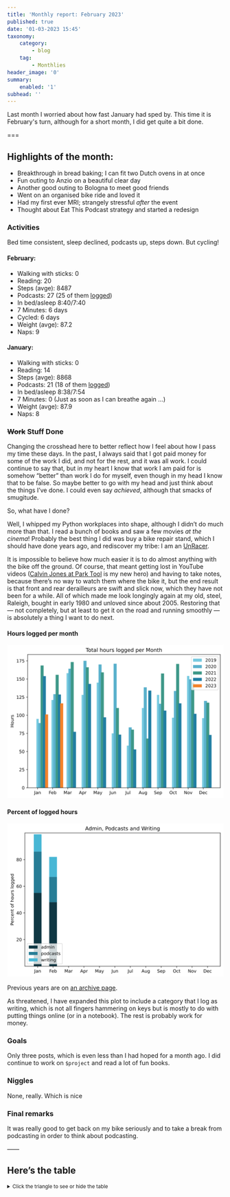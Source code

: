 ```yaml
---
title: 'Monthly report: February 2023'
published: true
date: '01-03-2023 15:45'
taxonomy:
    category:
        - blog
    tag:
        - Monthlies
header_image: '0'
summary:
    enabled: '1'
subhead: ''
---
```


Last month I worried about how fast January had sped by. This time it is February's turn, although for a short month, I did get quite a bit done.

===

## Highlights of the month:

- Breakthrough in bread baking; I can fit two Dutch ovens in at once
- Fun outing to Anzio on a beautiful clear day
- Another good outing to Bologna to meet good friends
- Went on an organised bike ride and loved it
- Had my first ever MRI; strangely stressful _after_ the event
- Thought about Eat This Podcast strategy and started a redesign

### Activities

Bed time consistent, sleep declined, podcasts up, steps down. But cycling!

#### February: 
* Walking with sticks: 0
* Reading: 20
* Steps (avge): 8487
* Podcasts: 27 (25 of them [logged](https://www.jeremycherfas.net/stream/))
* In bed/asleep 8:40/7:40
* 7 Minutes: 6 days
* Cycled: 6 days
* Weight (avge): 87.2
* Naps: 9

#### January: 
* Walking with sticks: 0
* Reading: 14
* Steps (avge): 8868
* Podcasts: 21 (18 of them [logged](https://www.jeremycherfas.net/stream/))
* In bed/asleep 8:38/7:54
* 7 Minutes: 0 (Just as soon as I can breathe again …)
* Weight (avge): 87.9
* Naps: 8

### ~~Work~~ Stuff Done

Changing the crosshead here to better reflect how I feel about how I pass my time these days. In the past, I always said that I got paid money for some of the work I did, and not for the rest, and it was all work. I could continue to say that, but in my heart I know that work I am paid for is somehow “better” than work I do for myself, even though in my head I know that to be false. So maybe better to go with my head and just think about the things I’ve done. I could even say _achieved_, although that smacks of smugitude.

So, what have I done?

Well, I whipped my Python workplaces into shape, although I didn’t do much more than that. I read a bunch of books and saw a few movies _at the cinema_! Probably the best thing I did was buy a bike repair stand, which I should have done years ago, and rediscover my tribe: I am an [UnRacer](https://www.rivbike.com/pages/the-efficiency-ruse). 

It is impossible to believe how much easier it is to do almost anything with the bike off the ground. Of course, that meant getting lost in YouTube videos ([Calvin Jones at Park Tool](https://www.youtube.com/results?search_query=calvin+park+tool) is my new hero) and having to take notes, because there’s no way to watch them where the bike it, but the end result is that front and rear derailleurs are swift and slick now, which they have not been for a while. All of which made me look longingly again at my old, steel, Raleigh, bought in early 1980 and unloved since about 2005. Restoring that — not completely, but at least to get it on the road and running smoothly — is absolutely a thing I want to do next. 

#### Hours logged per month

![Graph of total hours worked each month since January 2019](hours-logged-2019-2023-02.svg)

#### Percent of logged hours

![Percentage of hours logged for Admin, Podcasts and Writing](percents-2023.svg)

Previous years are on [an archive page](https://jeremycherfas.net/blog/working-life).

As threatened, I have expanded this plot to include a category that I log as writing, which is not all fingers hammering on keys but is mostly to do with putting things online (or in a notebook). The rest is probably work for money.

### Goals

Only three posts, which is even less than I had hoped for a month ago. I did continue to work on `$project` and read a lot of fun books.

### Niggles

None, really. Which is nice

### Final remarks

It was really good to get back on my bike seriously and to take a break from podcasting in order to think about podcasting.

——

## Here’s the table
<details>
<summary style="font-size: smaller;">Click the triangle to see or hide the table</summary>
<table class="worktable">
<thead>
<tr>
<th style="text-align: right;" class="bigrow">Month</th>
<th style="text-align: center;" class="bigrow">Total</th>
<th style="text-align: center;" class="smallrow">Daily</th>
<th style="text-align: center;"class="smallrow">Admin %</th>
<th style="text-align: center;"class="smallrow">ETP %</th>
<th style="text-align: center;"class="smallrow">Writing %</th>
<th style="text-align: center;"class="smallrow">Other %</th>
</tr>
</thead>
<tbody>
<tr>
<td style="text-align: right;">02</td>
<td style="text-align: center;">116.3</td>
<td style="text-align: center;">4.8</td>
<td style="text-align: center;">48</td>
<td style="text-align: center;">19</td>
<td style="text-align: center;">15</td>
<td style="text-align: center;">18</td>
</tr>

<tr>
<td style="text-align: right;">2023-01</td>
<td style="text-align: center;">101.0</td>
<td style="text-align: center;">4.8</td>
<td style="text-align: center;">53</td>
<td style="text-align: center;">31</td>
<td style="text-align: center;">13</td>
<td style="text-align: center;">3</td>
</tr>
</tbody>
</table>
</details>
